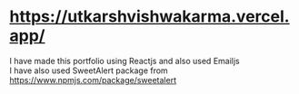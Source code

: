 # https://utkarshvishwakarma.vercel.app/

I have made this portfolio using Reactjs and also used Emailjs  
I have also used SweetAlert package from https://www.npmjs.com/package/sweetalert
